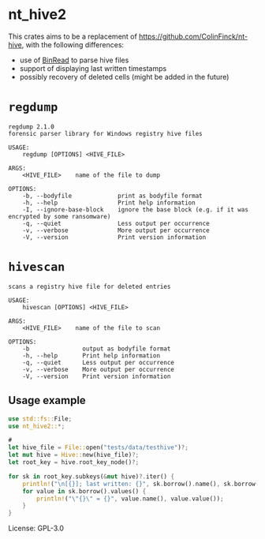 # nt_hive2

This crates aims to be a replacement of <https://github.com/ColinFinck/nt-hive>, with the following
differences:

 - use of [BinRead](https://docs.rs/binread/latest/binread/) to parse hive files
 - support of displaying last written timestamps
 - possibly recovery of deleted cells (might be added in the future)

# `regdump`

```
regdump 2.1.0
forensic parser library for Windows registry hive files

USAGE:
    regdump [OPTIONS] <HIVE_FILE>

ARGS:
    <HIVE_FILE>    name of the file to dump

OPTIONS:
    -b, --bodyfile             print as bodyfile format
    -h, --help                 Print help information
    -I, --ignore-base-block    ignore the base block (e.g. if it was encrypted by some ransomware)
    -q, --quiet                Less output per occurrence
    -v, --verbose              More output per occurrence
    -V, --version              Print version information
```

# `hivescan`

```
scans a registry hive file for deleted entries

USAGE:
    hivescan [OPTIONS] <HIVE_FILE>

ARGS:
    <HIVE_FILE>    name of the file to scan

OPTIONS:
    -b               output as bodyfile format
    -h, --help       Print help information
    -q, --quiet      Less output per occurrence
    -v, --verbose    More output per occurrence
    -V, --version    Print version information
```

## Usage example

```rust
use std::fs::File;
use nt_hive2::*;

#
let hive_file = File::open("tests/data/testhive")?;
let mut hive = Hive::new(hive_file)?;
let root_key = hive.root_key_node()?;

for sk in root_key.subkeys(&mut hive)?.iter() {
    println!("\n[{}]; last written: {}", sk.borrow().name(), sk.borrow().timestamp());
    for value in sk.borrow().values() {
        println!("\"{}\" = {}", value.name(), value.value());
    }
}
```

License: GPL-3.0

